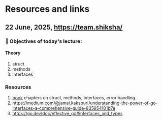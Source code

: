 # Resources and links
## 22 June, 2025, https://team.shiksha/

### 🎯 Objectives of today's lecture:

#### Theory

1. struct
2. methods
3. interfaces

### Resources
1. [book](https://assets.digitalocean.com/books/how-to-code-in-go.pdf) chapters on struct, methods, interfaces, error handling.
2. https://medium.com/@jamal.kaksouri/understanding-the-power-of-go-interfaces-a-comprehensive-guide-835954101b7e
3. https://go.dev/doc/effective_go#interfaces_and_types

